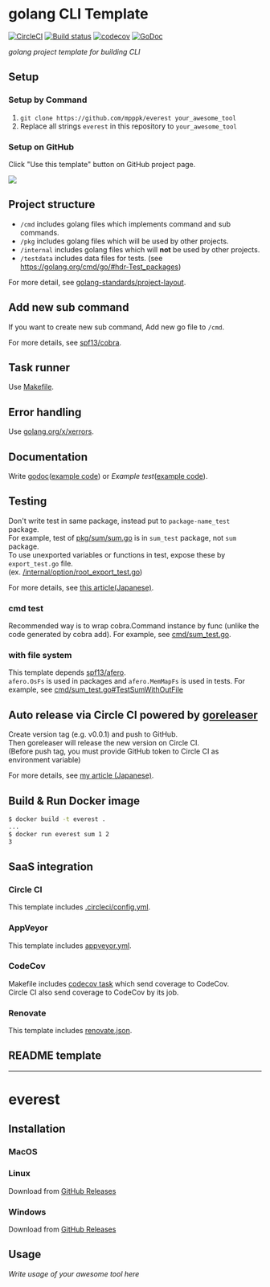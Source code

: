 # golang CLI Template
[![CircleCI](https://circleci.com/gh/mpppk/everest.svg?style=svg)](https://circleci.com/gh/mpppk/everest)
[![Build status](https://ci.appveyor.com/api/projects/status/qv1fyq6fm8ni4cne?svg=true)](https://ci.appveyor.com/project/mpppk/everest)
[![codecov](https://codecov.io/gh/mpppk/everest/branch/master/graph/badge.svg)](https://codecov.io/gh/mpppk/everest)
[![GoDoc](https://godoc.org/github.com/mpppk/everest?status.svg)](https://godoc.org/github.com/mpppk/everest)

*golang project template for building CLI*

## Setup
### Setup by Command
1. `git clone https://github.com/mpppk/everest your_awesome_tool`
1. Replace all strings `everest` in this repository to `your_awesome_tool`

### Setup on GitHub
Click "Use this template" button on GitHub project page.

![](https://github.com/mpppk/everest/wiki/images/template-button.png)

## Project structure
* `/cmd` includes golang files which implements command and sub commands.
* `/pkg` includes golang files which will be used by other projects.
* `/internal` includes golang files which will **not** be used by other projects.
* `/testdata` includes data files for tests. (see https://golang.org/cmd/go/#hdr-Test_packages)

For more detail, see [golang-standards/project-layout](https://github.com/golang-standards/project-layout).

## Add new sub command
If you want to create new sub command, Add new go file to `/cmd`.

For more details, see [spf13/cobra](https://github.com/spf13/cobra).

## Task runner
Use [Makefile](https://github.com/mpppk/everest/blob/master/Makefile).

## Error handling
Use [golang.org/x/xerrors](https://godoc.org/golang.org/x/xerrors).

## Documentation
Write [godoc](https://blog.golang.org/godoc-documenting-go-code)([example code](https://github.com/mpppk/everest/blob/master/pkg/sum/sum.go#L9))
 or *Example test*([example code](https://github.com/mpppk/everest/blob/master/pkg/sum/sum_test.go#L13-L18https://github.com/mpppk/everest/blob/master/pkg/sum/sum_test.go#L13-L18)).

## Testing
Don't write test in same package, instead put to `package-name_test` package.  
For example, test of [pkg/sum/sum.go](https://github.com/mpppk/everest/blob/master/pkg/sum/sum_test.go) is in `sum_test` package, not `sum` package.  
To use unexported variables or functions in test, expose these by `export_test.go` file.  
(ex. [/internal/option/root_export_test.go](https://github.com/mpppk/everest/blob/master/internal/option/root_export_test.go))

For more details, see [this article(Japanese)](https://tech.mercari.com/entry/2018/08/08/080000).

### cmd test
Recommended way is to wrap cobra.Command instance by func (unlike the code generated by cobra add).
For example, see [cmd/sum_test.go](https://github.com/mpppk/everest/blob/master/cmd/sum_test.go).

### with file system
This template depends [spf13/afero](https://github.com/spf13/afero).  
`afero.OsFs` is used in packages and `afero.MemMapFs` is used in tests.
For example, see [cmd/sum_test.go#TestSumWithOutFile](https://github.com/mpppk/everest/blob/master/cmd/sum_test.go)

## Auto release via Circle CI powered by [goreleaser](https://github.com/goreleaser/goreleaser)
Create version tag (e.g. v0.0.1) and push to GitHub.  
Then goreleaser will release the new version on Circle CI.  
(Before push tag, you must provide GitHub token to Circle CI as environment variable)

For more details, see [my article (Japanese)](https://qiita.com/mpppk/items/ab328356ca14938a1208).

## Build & Run Docker image

```bash
$ docker build -t everest .
...
$ docker run everest sum 1 2
3
```

## SaaS integration
### Circle CI
This template includes [.circleci/config.yml](https://github.com/mpppk/everest/blob/master/.circleci/config.yml).

### AppVeyor
This template includes [appveyor.yml](https://github.com/mpppk/everest/blob/master/appveyor.yml).

### CodeCov
Makefile includes [codecov task](https://github.com/mpppk/everest/blob/master/Makefile) which send coverage to CodeCov.  
Circle CI also send coverage to CodeCov by its job.

### Renovate
This template includes [renovate.json](https://github.com/mpppk/everest/blob/master/renovate.json).

## README template

--------

# everest

## Installation

### MacOS

### Linux
Download from [GitHub Releases](https://github.com/mpppk/everest/releases)

### Windows
Download from [GitHub Releases](https://github.com/mpppk/everest/releases)

## Usage

*Write usage of your awesome tool here*

